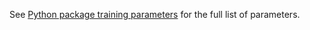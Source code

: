 
See [Python package training parameters](../../../references/training-parameters/index.md) for the full list of parameters.

